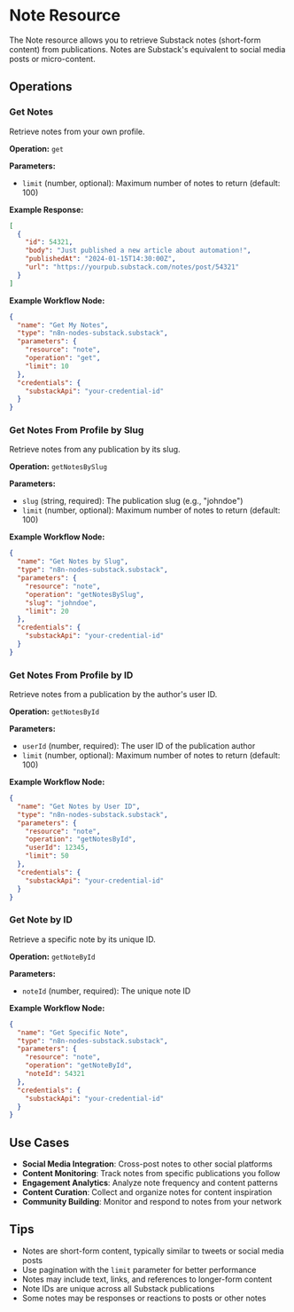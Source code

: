 # Note Resource

The Note resource allows you to retrieve Substack notes (short-form content) from publications. Notes are Substack's equivalent to social media posts or micro-content.

## Operations

### Get Notes

Retrieve notes from your own profile.

**Operation:** `get`

**Parameters:**
- `limit` (number, optional): Maximum number of notes to return (default: 100)

**Example Response:**
```json
[
  {
    "id": 54321,
    "body": "Just published a new article about automation!",
    "publishedAt": "2024-01-15T14:30:00Z",
    "url": "https://yourpub.substack.com/notes/post/54321"
  }
]
```

**Example Workflow Node:**
```json
{
  "name": "Get My Notes",
  "type": "n8n-nodes-substack.substack",
  "parameters": {
    "resource": "note",
    "operation": "get",
    "limit": 10
  },
  "credentials": {
    "substackApi": "your-credential-id"
  }
}
```

### Get Notes From Profile by Slug

Retrieve notes from any publication by its slug.

**Operation:** `getNotesBySlug`

**Parameters:**
- `slug` (string, required): The publication slug (e.g., "johndoe")
- `limit` (number, optional): Maximum number of notes to return (default: 100)

**Example Workflow Node:**
```json
{
  "name": "Get Notes by Slug",
  "type": "n8n-nodes-substack.substack",
  "parameters": {
    "resource": "note",
    "operation": "getNotesBySlug",
    "slug": "johndoe",
    "limit": 20
  },
  "credentials": {
    "substackApi": "your-credential-id"
  }
}
```

### Get Notes From Profile by ID

Retrieve notes from a publication by the author's user ID.

**Operation:** `getNotesById`

**Parameters:**
- `userId` (number, required): The user ID of the publication author
- `limit` (number, optional): Maximum number of notes to return (default: 100)

**Example Workflow Node:**
```json
{
  "name": "Get Notes by User ID",
  "type": "n8n-nodes-substack.substack",
  "parameters": {
    "resource": "note",
    "operation": "getNotesById",
    "userId": 12345,
    "limit": 50
  },
  "credentials": {
    "substackApi": "your-credential-id"
  }
}
```

### Get Note by ID

Retrieve a specific note by its unique ID.

**Operation:** `getNoteById`

**Parameters:**
- `noteId` (number, required): The unique note ID

**Example Workflow Node:**
```json
{
  "name": "Get Specific Note",
  "type": "n8n-nodes-substack.substack",
  "parameters": {
    "resource": "note",
    "operation": "getNoteById",
    "noteId": 54321
  },
  "credentials": {
    "substackApi": "your-credential-id"
  }
}
```

## Use Cases

- **Social Media Integration**: Cross-post notes to other social platforms
- **Content Monitoring**: Track notes from specific publications you follow
- **Engagement Analytics**: Analyze note frequency and content patterns
- **Content Curation**: Collect and organize notes for content inspiration
- **Community Building**: Monitor and respond to notes from your network

## Tips

- Notes are short-form content, typically similar to tweets or social media posts
- Use pagination with the `limit` parameter for better performance
- Notes may include text, links, and references to longer-form content
- Note IDs are unique across all Substack publications
- Some notes may be responses or reactions to posts or other notes